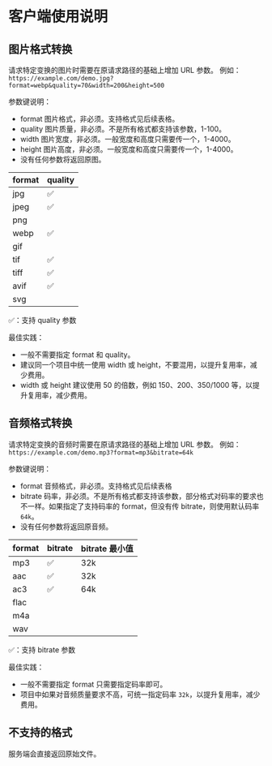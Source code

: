 # 客户端使用说明

## 图片格式转换

请求特定变换的图片时需要在原请求路径的基础上增加 URL 参数。
例如：`https://example.com/demo.jpg?format=webp&quality=70&width=200&height=500`

参数键说明：

* format 图片格式，非必须。支持格式见后续表格。
* quality 图片质量，非必须。不是所有格式都支持该参数，1-100。
* width 图片宽度，非必须。一般宽度和高度只需要传一个，1-4000。
* height 图片高度，非必须。一般宽度和高度只需要传一个，1-4000。
* 没有任何参数将返回原图。

| **format** | **quality** |  
|------------|-------------|
| jpg        | ✅           | 
| jpeg       | ✅           | 
| png        |             | 
| webp       | ✅           | 
| gif        |             | 
| tif        | ✅           | 
| tiff       | ✅           | 
| avif       | ✅           | 
| svg        |             | 

✅：支持 quality 参数

最佳实践：

* 一般不需要指定 format 和 quality。
* 建议同一个项目中统一使用 width 或 height，不要混用，以提升复用率，减少费用。
* width 或 height 建议使用 50 的倍数，例如 150、200、350/1000 等，以提升复用率，减少费用。

## 音频格式转换

请求特定变换的音频时需要在原请求路径的基础上增加 URL 参数。
例如：`https://example.com/demo.mp3?format=mp3&bitrate=64k`

参数键说明：

* format 音频格式，非必须。支持格式见后续表格
* bitrate 码率，非必须。不是所有格式都支持该参数，部分格式对码率的要求也不一样。如果指定了支持码率的 format，但没有传 bitrate，则使用默认码率 `64k`。
* 没有任何参数将返回原音频。

| **format** | **bitrate** | **bitrate 最小值** |
|------------|-------------|-----------------|
| mp3        | ✅           | 32k             |
| aac        | ✅           | 32k             |
| ac3        | ✅           | 64k             |
| flac       |             |                 |
| m4a        |             |                 |
| wav        |             |                 |

✅：支持 bitrate 参数

最佳实践：

* 一般不需要指定 format 只需要指定码率即可。
* 项目中如果对音频质量要求不高，可统一指定码率 `32k`，以提升复用率，减少费用。

## 不支持的格式

服务端会直接返回原始文件。
